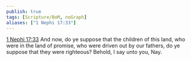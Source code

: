 ```yaml
---
publish: true
tags: [Scripture/BoM, noGraph]
aliases: ["1 Nephi 17:33"]
---
```

[1 Nephi 17:33](https://churchofjesuschrist.org/study/scriptures/bofm/1-ne/17?lang=eng&id=p33#p33) And now, do ye suppose that the children of this land, who were in the land of promise, who were driven out by our fathers, do ye suppose that they were righteous? Behold, I say unto you, Nay.
